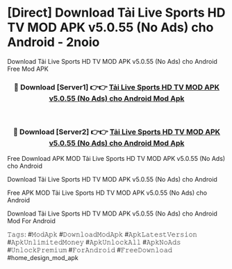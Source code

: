 # [Direct] Download Tải Live Sports HD TV MOD APK v5.0.55 (No Ads) cho Android - 2noio
Download Tải Live Sports HD TV MOD APK v5.0.55 (No Ads) cho Android Free Mod APK

<div align="center">
<h3>🔴 Download [Server1] 👉👉 <a href="https://apk-comot.site?title=Tải_Live_Sports_HD_TV_MOD_APK_v5.0.55_(No_Ads)_cho_Android">Tải Live Sports HD TV MOD APK v5.0.55 (No Ads) cho Android Mod Apk</a></h3><br>

<h3>🔴 Download [Server2] 👉👉 <a href="https://apk-comot.site?title=Tải_Live_Sports_HD_TV_MOD_APK_v5.0.55_(No_Ads)_cho_Android">Tải Live Sports HD TV MOD APK v5.0.55 (No Ads) cho Android Mod Apk</a></h3>
</div>


Free Download APK MOD Tải Live Sports HD TV MOD APK v5.0.55 (No Ads) cho Android

Download Tải Live Sports HD TV MOD APK v5.0.55 (No Ads) cho Android 

Free APK MOD Tải Live Sports HD TV MOD APK v5.0.55 (No Ads) cho Android 

Download Tải Live Sports HD TV MOD APK v5.0.55 (No Ads) cho Android Mod For Android

𝚃𝚊𝚐𝚜: #𝙼𝚘𝚍𝙰𝚙𝚔 #𝙳𝚘𝚠𝚗𝚕𝚘𝚊𝚍𝙼𝚘𝚍𝙰𝚙𝚔 #𝙰𝚙𝚔𝙻𝚊𝚝𝚎𝚜𝚝𝚅𝚎𝚛𝚜𝚒𝚘𝚗 #𝙰𝚙𝚔𝚄𝚗𝚕𝚒𝚖𝚒𝚝𝚎𝚍𝙼𝚘𝚗𝚎𝚢 #𝙰𝚙𝚔𝚄𝚗𝚕𝚘𝚌𝚔𝙰𝚕𝚕 #𝙰𝚙𝚔𝙽𝚘𝙰𝚍𝚜 #𝚄𝚗𝚕𝚘𝚌𝚔𝙿𝚛𝚎𝚖𝚒𝚞𝚖 #𝙵𝚘𝚛𝙰𝚗𝚍𝚛𝚘𝚒𝚍 #𝙵𝚛𝚎𝚎𝙳𝚘𝚠𝚗𝚕𝚘𝚊𝚍 #home_design_mod_apk